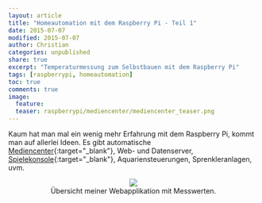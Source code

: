```yaml
---
layout: article
title: "Homeautomation mit dem Raspberry Pi - Teil 1"
date: 2015-07-07
modified: 2015-07-07
author: Christian
categories: unpublished
share: true
excerpt: "Temperaturmessung zum Selbstbauen mit dem Raspberry Pi"
tags: [raspberrypi, homeautomation]
toc: true
comments: true
image:
  feature: 
  teaser: raspberrypi/mediencenter/mediencenter_teaser.png
---
```


Kaum hat man mal ein wenig mehr Erfahrung mit dem Raspberry Pi, kommt man auf allerlei Ideen. Es gibt automatische [Mediencenter](../Mediencenter){:target="_blank"}, Web- und Datenserver, [Spielekonsole](../Mediencenter_2){:target="_blank"}, Aquariensteuerungen, Sprenkleranlagen, uvm.

<figure style="text-align: center">
	<a href="{{ site.url }}/images/raspberrypi/homeautomation/rooms_overview.PNG">
		<img src="{{ site.url }}/images/raspberrypi/homeautomation/rooms_overview_small.png">
	</a>
	<figcaption>
		Übersicht meiner Webapplikation mit Messwerten.
	</figcaption>
</figure>
